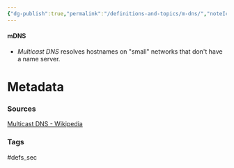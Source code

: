 ```yaml
---
{"dg-publish":true,"permalink":"/definitions-and-topics/m-dns/","noteIcon":""}
---
```


#### mDNS
- *Multicast DNS* resolves hostnames on "small" networks that don't have a name server.






# Metadata

### Sources
[Multicast DNS - Wikipedia](https://en.wikipedia.org/wiki/Multicast_DNS)

### Tags
#defs_sec 